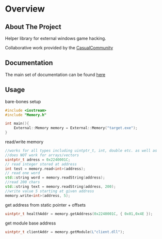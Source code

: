 # Overview

## About The Project

Helper library for external windows game hacking.

Collaborative work provided by the <a href="https://discord.gg/CRMQq4F" target="_blank">CasualCommunity</a>

## Documentation

The main set of documentation can be found <a href="https://casualcoder91.github.io/CasualLibrary/html/index.html" target="_blank">here</a>

## Usage

bare-bones setup

```cpp
#include <iostream>
#include "Memory.h"

int main(){
    External::Memory memory = External::Memory("target.exe");
}
```

read/write memory

```cpp
//works for all types including uintptr_t, int, double etc. as well as custom structs and classes.
//does NOT work for arrays/vectors
uintptr_t adress = 0x2240001C;
// read integer stored at address
int test = memory.read<int>(address);
// read one word
std::string word = memory.readString(address);
//read 200 chars
std::string text = memory.readString(address, 200);
//write value 5 starting at given address
memory.write<int>(address, 5);
```

get address from static pointer + offsets

```cpp
uintptr_t healthAddr = memory.getAddress(0x2240001C, { 0x01,0x4E });
```

get module base address

```cpp
uintptr_t clientAddr = memory.getModule(L"client.dll");
```
